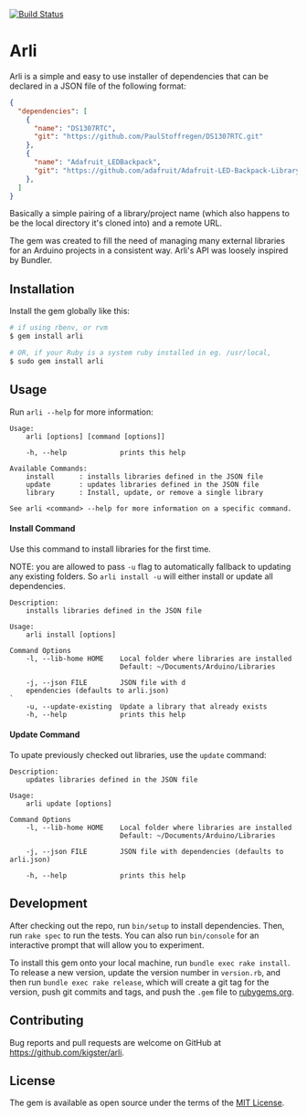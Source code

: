[![Build Status](https://travis-ci.org/kigster/arli.svg?branch=master)](https://travis-ci.org/kigster/arli)

# Arli

Arli is a simple and easy to use installer of dependencies that can be 
declared in a JSON file of the following format:


```json
{
  "dependencies": [
    {
      "name": "DS1307RTC",
      "git": "https://github.com/PaulStoffregen/DS1307RTC.git"
    },
    {
      "name": "Adafruit_LEDBackpack",
      "git": "https://github.com/adafruit/Adafruit-LED-Backpack-Library.git"
    },
  ]
}
```

Basically a simple pairing of a library/project name (which also happens to be the local 
directory it's cloned into) and a remote URL.

The gem was created to fill the need of managing many external libraries for an Arduino projects 
in a consistent way. Arli's API was loosely inspired by Bundler.

## Installation

Install the gem globally like this: 

```bash
# if using rbenv, or rvm
$ gem install arli 

# OR, if your Ruby is a system ruby installed in eg. /usr/local, 
$ sudo gem install arli 
```

## Usage

Run `arli --help` for more information:

```
Usage:
    arli [options] [command [options]]

    -h, --help             prints this help

Available Commands:
    install      : installs libraries defined in the JSON file
    update       : updates libraries defined in the JSON file
    library      : Install, update, or remove a single library

See arli <command> --help for more information on a specific command.
```

#### Install Command

Use this command to install libraries for the first time. 

NOTE: you are allowed to pass `-u` flag to automatically fallback
to updating any existing folders. So `arli install -u` will either install 
or update all dependencies.

```
Description:
    installs libraries defined in the JSON file

Usage:
    arli install [options]

Command Options
    -l, --lib-home HOME    Local folder where libraries are installed
                           Default: ~/Documents/Arduino/Libraries

    -j, --json FILE        JSON file with d
    ependencies (defaults to arli.json)
`
    -u, --update-existing  Update a library that already exists
    -h, --help             prints this help

```

#### Update Command

To upate previously checked out libraries, use the `update` command:

```
Description:
    updates libraries defined in the JSON file

Usage:
    arli update [options]

Command Options
    -l, --lib-home HOME    Local folder where libraries are installed
                           Default: ~/Documents/Arduino/Libraries

    -j, --json FILE        JSON file with dependencies (defaults to arli.json)

    -h, --help             prints this help
```


## Development

After checking out the repo, run `bin/setup` to install dependencies. Then, run `rake spec` to run the tests. You can also run `bin/console` for an interactive prompt that will allow you to experiment.

To install this gem onto your local machine, run `bundle exec rake install`. To release a new version, update the version number in `version.rb`, and then run `bundle exec rake release`, which will create a git tag for the version, push git commits and tags, and push the `.gem` file to [rubygems.org](https://rubygems.org).

## Contributing

Bug reports and pull requests are welcome on GitHub at https://github.com/kigster/arli.

## License

The gem is available as open source under the terms of the [MIT License](http://opensource.org/licenses/MIT).
